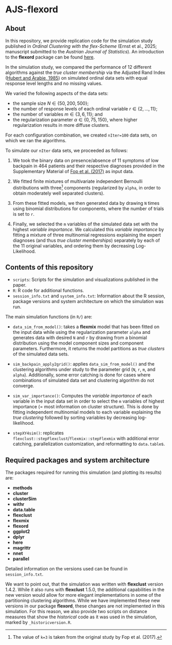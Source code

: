 # AJS-flexord

## About 
In this repository, we provide replication code for the simulation
study published in *Ordinal Clustering with the flex-Scheme* (Ernst et
al., 2025; manuscript submitted to the _Austrian Journal of
Statistics_).  An introduction to the **flexord** package can be found
[here](https://dernst.github.io/flexord/articles/Intro2Flexord.html).

In the simulation study, we compared the performance of 12 different
algorithms against the *true cluster membership* via the Adjusted Rand
Index ([Hubert and Arabie, 1985](https://doi.org/10.1007/BF01908075))
on simulated ordinal data sets with equal response level lengths and
no missing values.

We varied the following aspects of the data sets:

* the sample size $N \in \{50,200,500\}$;
* the number of response levels of each ordinal variable
  $r \in \{2,\ldots,11\}$;
* the number of variables $m \in \{3, 6, 11\}$; and
* the regularization parameter $\alpha \in \{0, 75, 150\}$, where
  higher regularization results in more diffuse clusters.
  
For each configuration combination, we created `nIter=100` data sets, on
which we ran the algorithms.

To simulate our `nIter` data sets, we proceeded as follows:

1. We took the binary data on presence/absence of 11 symptoms of low
   backpain in 464 patients and their respective diagnoses provided in
   the Supplementary Material of [Fop et
   al. (2017)](https://doi.org/10.1214/17-aoas1061) as input data.
   
2. We fitted finite mixtures of multivariate independent Bernoulli
   distributions with three[^1] components (regularized by `alpha`, in
   order to obtain moderately well separated clusters).

3. From these fitted models, we then generated data by drawing `N`
   times using binomial distributions for components, where the number
   of trials is set to `r`.

4. Finally, we selected the `m` variables of the simulated data set
   with the highest *variable importance*.  We calculated this
   *variable importance* by fitting a mixture of three multinomial
   regressions explaining the expert diagnoses (and thus *true cluster
   memberships*) separately by each of the 11 original variables, and
   ordering them by decreasing Log-Likelihood.

[^1]: The value of `k=3` is taken from the original study by Fop et al. (2017).

## Contents of this repository

* `scripts`: Scripts for the simulation and visualizations published in the paper.
* `R`: R code for additional functions.
* `session_info.txt` and `system_info.txt`: Information about the R session, package versions
   and system architecture on which the simulation was run.

The main simulation functions (in `R/`) are:

* `data_sim_from_model()`: takes a **flexmix** model that has been
  fitted on the input data while using the regularization parameter
  `alpha` and generates data with desired `N` and `r` by drawing from
  a binomial distribution using the model component sizes and
  component parameters.  Furthermore, it returns the model partitions
  as *true clusters* of the simulated data sets.

* `sim_backpain_apply2grid()`: applies `data_sim_from_model()` and the
  clustering algorithms under study to the parameter grid (`N`, `r`,
  `m`, and `alpha`). Additionally, some error catching is done for
  cases where combinations of simulated data set and clustering
  algorithm do not converge.

* `sim_var_importance()`: Computes the *variable importance* of each
  variable in the input data set in order to select the `m` variables
  of highest importance (= most information on cluster
  structure). This is done by fitting independent multinomial models
  to each variable explaining the *true clustering* followed by
  sorting variables by decreasing log-likelihood.

* `stepXY4sim()`: replicates
  `flexclust::stepFlexclust`/`flexmix::stepFlexmix` with additional
  error catching, parallelization customization, and reformatting to
  `data.table`s.

## Required packages and system architecture

The packages required for running this simulation (and plotting its results) are:

- **methods**
- **cluster**
- **clusterSim**
- **withr**
- **data.table**
- **flexclust**
- **flexmix**
- **flexord**
- **ggplot2**
- **dplyr**
- **here**
- **magrittr**
- **nnet**
- **parallel**

Detailed information on the versions used can be found in `session_info.txt`.

We want to point out, that the simulation was written with
**flexclust** version 1.4.2.
While it also runs with **flexclust** 1.5.0, the additional
capabilities in the new version would allow for more elegant
implementations in some of the partitioning clustering
algorithms. While we have implemented these new versions in our
package **flexord**, these changes are not implemented in this
simulation. For this reason, we also provide two scripts on distance
measures that show the *historical* code as it was used in the
simulation, marked by `_historicversion.R`.
